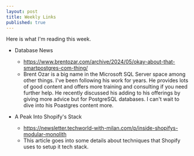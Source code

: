 ```yaml
---
layout: post
title: Weekly Links
published: true
---
```


Here is what I'm reading this week.

* Database News
  * https://www.brentozar.com/archive/2024/05/okay-about-that-smartpostgres-com-thing/
  * Brent Ozar is a big name in the Microsoft SQL Server space among other things.
    I've been following his work for years.
    He provides lots of good content and offers more training and consulting if you need further help.
    He recently discussed his adding to his offerings by giving more advice but for PostgreSQL databases. I can't wait to dive into his Poastgres content more.

* A Peak Into Shopify's Stack
  * https://newsletter.techworld-with-milan.com/p/inside-shopifys-modular-monolith
  * This article goes into some details about techniques that Shopify uses to setup it tech stack.

